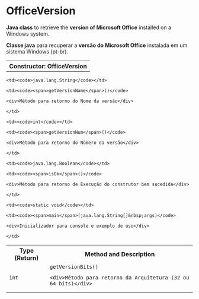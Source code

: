 # OfficeVersion



<b>Java class</b> to retrieve the <b>version of Microsoft Office</b> installed on a Windows system.



<b>Classe java</b> para recuperar a <b>versão do Microsoft Office</b> instalada em um sistema Windows (pt-br).





<table border="0" cellpadding="3" cellspacing="0" >

<tr>

  <th> Constructor: OfficeVersion </th>

</tr>



<table border="0" cellpadding="3" cellspacing="0" >

<tr>

  <th  scope="col">Type (Return)</th>

  <th  scope="col">Method and Description</th>

</tr>



<tr>

  <td ><code>int</code></td>

  <td ><code>getVersionBits()</code>

    <div>Método para retorno da Arquitetura (32 ou 64 bits)</div>

  </td>

</tr>



<tr>

	<td><code>java.lang.String</code></td>

	<td><code><span>getVersionName</span>()</code>

	<div>Método para retorno do Nome da versão</div>

	</td>

</tr>



<tr>

	<td><code>int</code></td>

	<td><code><span>getVersionNum</span>()</code>

	<div>Método para retorno do Número da versão</div>

	</td>

</tr>



<tr>

	<td><code>java.lang.Boolean</code></td>

	<td><code><span>isOk</span>()</code>

	<div>Método para retorno de Execução do construtor bem sucedida</div>

	</td>

</tr>



<tr>

	<td><code>static void</code></td>

	<td><code><span>main</span>(java.lang.String[]&nbsp;args)</code>

	<div>Inicializador para console e exemplo de uso</div>

	</td>

</tr>



</table>
